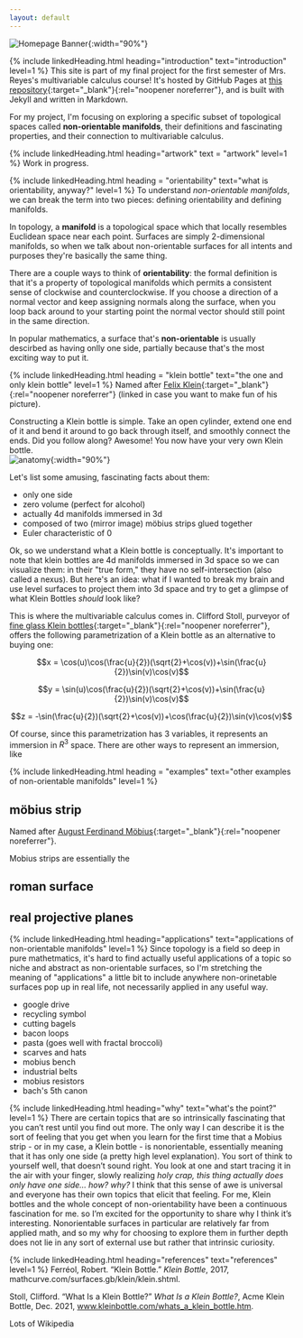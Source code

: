 ```yaml
---
layout: default
---
```

![Homepage Banner](/assets/images/kleinbottlebanner.png){:width="90%"}

{% include linkedHeading.html heading="introduction" text="introduction" level=1 %}
This site is part of my final project for the first semester of Mrs. Reyes's multivariable calculus course! It's hosted by GitHub Pages at [this repository](https://github.com/nmokey/klein-bottle){:target="_blank"}{:rel="noopener noreferrer"}, and is built with Jekyll and written in Markdown. 

For my project, I'm focusing on exploring a specific subset of topological spaces called **non-orientable manifolds**, their definitions and fascinating properties, and their connection to multivariable calculus.  

{% include linkedHeading.html heading="artwork" text = "artwork" level=1 %}
Work in progress.

{% include linkedHeading.html heading = "orientability" text="what is orientability, anyway?" level=1 %}
To understand *non-orientable manifolds*, we can break the term into two pieces: defining orientability and defining manifolds. 

In topology, a **manifold** is a topological space which that locally resembles Euclidean space near each point. Surfaces are simply 2-dimensional manifolds, so when we talk about non-orientable surfaces for all intents and purposes they're basically the same thing.  

There are a couple ways to think of **orientability**: the formal definition is that it's a property of topological manifolds which permits a consistent sense of clockwise and counterclockwise. If you choose a direction of a normal vector and keep assigning normals along the surface, when you loop back around to your starting point the normal vector should still point in the same direction. 

In popular mathematics, a surface that's **non-orientable** is usually descirbed as having onlly one side, partially because that's the most exciting way to put it.

{% include linkedHeading.html heading = "klein bottle" text="the one and only klein bottle" level=1 %}
Named after [Felix Klein](https://en.wikipedia.org/wiki/Felix_Klein){:target="_blank"}{:rel="noopener noreferrer"} (linked in case you want to make fun of his picture).  

Constructing a Klein bottle is simple. Take an open cylinder, extend one end of it and bend it around to go back through itself, and smoothly connect the ends. Did you follow along? Awesome! You now have your very own Klein bottle.  
![anatomy](/assets/images/anatomy.png){:width="90%"}

Let's list some amusing, fascinating facts about them:
- only one side
- zero volume (perfect for alcohol)
- actually 4d manifolds immersed in 3d
- composed of two (mirror image) möbius strips glued together
- Euler characteristic of 0

Ok, so we understand what a Klein bottle is conceptually. It's important to note that klein bottles are 4d manifolds immersed in 3d space so we can visualize them: in their "true form," they have no self-intersection (also called a nexus). But here's an idea: what if I wanted to break my brain and use level surfaces to project them into 3d space and try to get a glimpse of what Klein Bottles *should* look like?  

This is where the multivariable calculus comes in. Clifford Stoll, purveyor of [fine glass Klein bottles](https://www.kleinbottle.com/){:target="_blank"}{:rel="noopener noreferrer"}, offers the following parametrization of a Klein bottle as an alternative to buying one:  

$$x = \cos(u)\cos(\frac{u}{2})(\sqrt{2}+\cos(v))+\sin(\frac{u}{2})\sin(v)\cos(v)$$  

$$y = \sin(u)\cos(\frac{u}{2})(\sqrt{2}+\cos(v))+\sin(\frac{u}{2})\sin(v)\cos(v)$$  

$$z = -\sin(\frac{u}{2})(\sqrt{2}+\cos(v))+\cos(\frac{u}{2})\sin(v)\cos(v)$$  

Of course, since this parametrization has 3 variables, it represents an immersion in $R^3$ space. There are other ways to represent an immersion, like

{% include linkedHeading.html heading = "examples" text="other examples of non-orientable manifolds" level=1 %}
## möbius strip
Named after [August Ferdinand Möbius](https://en.wikipedia.org/wiki/August_Ferdinand_Möbius){:target="_blank"}{:rel="noopener noreferrer"}.  

Mobius strips are essentially the 
## roman surface

## real projective planes
{% include linkedHeading.html heading="applications" text="applications of non-orientable manifolds" level=1 %}
Since topology is a field so deep in pure mathetmatics, it's hard to find actually useful applications of a topic so niche and abstract as non-orientable surfaces, so I'm stretching the meaning of "applications" a little bit to include anywhere non-orinetable surfaces pop up in real life, not necessarily applied in any useful way.
- google drive
- recycling symbol
- cutting bagels
- bacon loops
- pasta (goes well with fractal broccoli)
- scarves and hats
- mobius bench
- industrial belts
- mobius resistors
- bach's 5th canon

{% include linkedHeading.html heading="why" text="what's the point?" level=1 %}
There are certain topics that are so intrinsically fascinating that you can’t rest until you find out more. The only way I can describe it is the sort of feeling that you get when you learn for the first time that a Mobius strip - or in my case, a Klein bottle - is nonorientable, essentially meaning that it has only one side (a pretty high level explanation). You sort of think to yourself well, that doesn’t sound right. You look at one and start tracing it in the air with your finger, slowly realizing *holy crap, this thing actually does only have one side… how? why?* I think that this sense of awe is universal and everyone has their own topics that elicit that feeling. For me, Klein bottles and the whole concept of non-orientability have been a continuous fascination for me. so I’m excited for the opportunity to share why I think it’s interesting. Nonorientable surfaces in particular are relatively far from applied math, and so my why for choosing to explore them in further depth does not lie in any sort of external use but rather that intrinsic curiosity. 

{% include linkedHeading.html heading="references" text="references" level=1 %}
Ferréol, Robert. “Klein Bottle.” *Klein Bottle*, 2017, mathcurve.com/surfaces.gb/klein/klein.shtml. 

Stoll, Clifford. “What Is a Klein Bottle?” *What Is a Klein Bottle?*, Acme Klein Bottle, Dec. 2021, www.kleinbottle.com/whats_a_klein_bottle.htm. 

Lots of Wikipedia